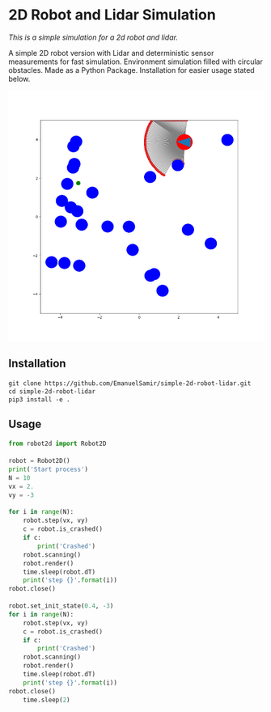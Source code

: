 # 2D Robot and Lidar Simulation

*This is a simple simulation for a 2d robot and lidar.*

A simple 2D robot version with Lidar and deterministic sensor measurements for fast simulation. Environment simulation filled with circular obstacles. Made as a Python Package. Installation for easier usage stated below. 

![image](./assets/environment.png)

## Installation

~~~
git clone https://github.com/EmanuelSamir/simple-2d-robot-lidar.git
cd simple-2d-robot-lidar
pip3 install -e .
~~~



## Usage

~~~python
from robot2d import Robot2D

robot = Robot2D()
print('Start process')
N = 10
vx = 2.
vy = -3

for i in range(N):
    robot.step(vx, vy)
    c = robot.is_crashed()
    if c:
        print('Crashed')
	robot.scanning()
	robot.render()
	time.sleep(robot.dT)
	print('step {}'.format(i))
robot.close()

robot.set_init_state(0.4, -3)
for i in range(N):
    robot.step(vx, vy)
    c = robot.is_crashed()
    if c:
        print('Crashed')
	robot.scanning()
	robot.render()
	time.sleep(robot.dT)
	print('step {}'.format(i))
robot.close()
    time.sleep(2)
~~~
